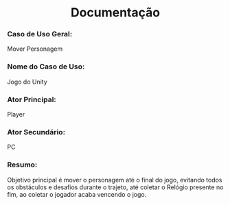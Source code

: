## <h1 align= "center"> Documentação </h1>

### Caso de Uso Geral:
Mover Personagem

### Nome do Caso de Uso:
Jogo do Unity

### Ator Principal:
Player

### Ator Secundário:
PC

### Resumo:
Objetivo principal é mover o personagem até o final do jogo, evitando todos os obstáculos
e desafios durante o trajeto, até coletar o Relógio presente no fim, ao coletar o jogador acaba
vencendo o jogo.
